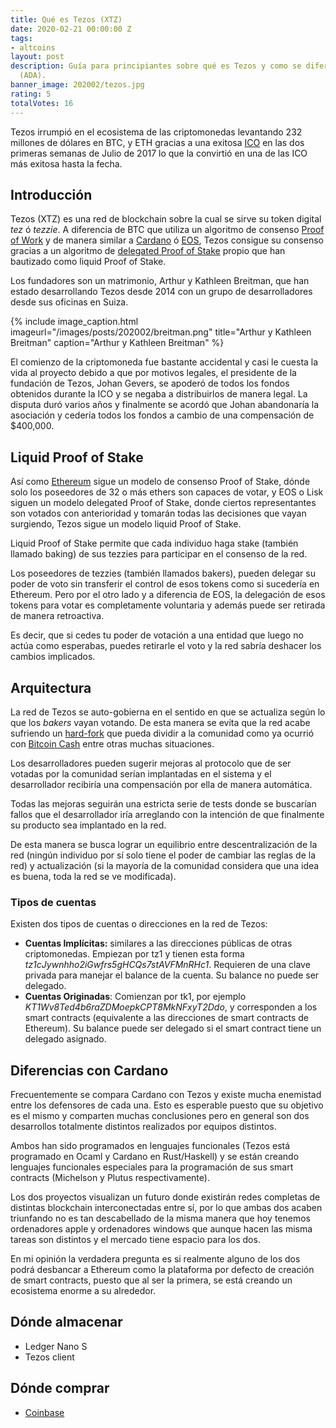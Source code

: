```yaml
---
title: Qué es Tezos (XTZ)
date: 2020-02-21 00:00:00 Z
tags:
- altcoins
layout: post
description: Guía para principiantes sobre qué es Tezos y como se diferencia de Cardano
  (ADA).
banner_image: 202002/tezos.jpg
rating: 5
totalVotes: 16
---
```


Tezos irrumpió en el ecosistema de las criptomonedas levantando 232 millones de dólares en BTC, y ETH gracias a una exitosa [ICO](/que-es-una-ico) en las dos primeras semanas de Julio de 2017 lo que la convirtió en una de las ICO más exitosa hasta la fecha.

<!--more-->

## Introducción

Tezos (XTZ) es una red de blockchain sobre la cual se sirve su token digital *tez* ó *tezzie*. A diferencia de BTC que utiliza un algoritmo de consenso [Proof of Work](/que-es-proof-of-work) y de manera similar a [Cardano](/que-es-cardano) ó [EOS](/que-es-eos), Tezos consigue su consenso gracias a un algoritmo de [delegated Proof of Stake](/proof-of-work-vs-proof-of-stake/) propio que han bautizado como liquid Proof of Stake.

Los fundadores son un matrimonio, Arthur y Kathleen Breitman, que han estado desarrollando Tezos desde 2014 con un grupo de desarrolladores desde sus oficinas en Suiza.

{% include image_caption.html imageurl="/images/posts/202002/breitman.png" title="Arthur y Kathleen Breitman" caption="Arthur y Kathleen Breitman" %}

El comienzo de la criptomoneda fue bastante accidental y casi le cuesta la vida al proyecto debido a que por motivos legales, el presidente de la fundación de Tezos, Johan Gevers, se apoderó de todos los fondos obtenidos durante la ICO y se negaba a distribuirlos de manera legal. La disputa duró varios años y finalmente se acordó que Johan abandonaría la asociación y cedería todos los fondos a cambio de una compensación de $400,000.

## Liquid Proof of Stake

Así como [Ethereum](/que-es-ethereum) sigue un modelo de consenso Proof of Stake, dónde solo los poseedores de 32 o más ethers son capaces de votar, y EOS o Lisk siguen un modelo delegated Proof of Stake, donde ciertos representantes son votados con anterioridad y tomarán todas las decisiones que vayan surgiendo, Tezos sigue un modelo liquid Proof of Stake.

Liquid Proof of Stake permite que cada individuo haga stake (también llamado baking) de sus tezzies para participar en el consenso de la red.

Los poseedores de tezzies (también llamados bakers), pueden delegar su poder de voto sin transferir el control de esos tokens como si sucedería en Ethereum. Pero por el otro lado y a diferencia de EOS, la delegación de esos tokens para votar es completamente voluntaria y además puede ser retirada de manera retroactiva.

Es decir, que si cedes tu poder de votación a una entidad que luego no actúa como esperabas, puedes retirarle el voto y la red sabría deshacer los cambios implicados.

## Arquitectura

La red de Tezos se auto-gobierna en el sentido en que se actualiza según lo que los *bakers* vayan votando. De esta manera se evita que la red acabe sufriendo un [hard-fork](/hard-fork-vs-soft-fork/) que pueda dividir a la comunidad como ya ocurrió con [Bitcoin Cash](/que-es-bitcoin-cash/) entre otras muchas situaciones.

Los desarrolladores pueden sugerir mejoras al protocolo que de ser votadas por la comunidad serían implantadas en el sistema y el desarrollador recibiría una compensación por ella de manera automática.

Todas las mejoras seguirán una estricta serie de tests donde se buscarían fallos que el desarrollador iría arreglando con la intención de que finalmente su producto sea implantado en la red.

De esta manera se busca lograr un equilibrio entre descentralización de la red (ningún individuo por sí solo tiene el poder de cambiar las reglas de la red) y actualización (si la mayoría de la comunidad considera que una idea es buena, toda la red se ve modificada).

### Tipos de cuentas

Existen dos tipos de cuentas o direcciones en la red de Tezos:

- **Cuentas Implícitas:** similares a las direcciones públicas de otras criptomonedas. Empiezan por tz1 y tienen esta forma *tz1cJywnhho2iGwfrs5gHCQs7stAVFMnRHc1*. Requieren de una clave privada para manejar el balance de la cuenta. Su balance no puede ser delegado.
- **Cuentas Originadas**: Comienzan por tk1, por ejemplo *KT1Wv8Ted4b6raZDMoepkCPT8MkNFxyT2Ddo*, y corresponden a los smart contracts (equivalente a las direcciones de smart contracts de Ethereum). Su balance puede ser delegado si el smart contract tiene un delegado asignado.



## Diferencias con Cardano

Frecuentemente se compara Cardano con Tezos y existe mucha enemistad entre los defensores de cada una. Esto es esperable puesto que su objetivo es el mismo y comparten muchas conclusiones pero en general son dos desarrollos totalmente distintos realizados por equipos distintos.

Ambos han sido programados en lenguajes funcionales (Tezos está programado en Ocaml y Cardano en Rust/Haskell) y se están creando lenguajes funcionales especiales para la programación de sus smart contracts (Michelson y Plutus respectivamente).

Los dos proyectos visualizan un futuro donde existirán redes completas de distintas blockchain interconectadas entre sí, por lo que ambas dos acaben triunfando no es tan descabellado de la misma manera que hoy tenemos ordenadores apple y ordenadores windows que aunque hacen las misma tareas son distintos y el mercado tiene espacio para los dos.

En mi opinión la verdadera pregunta es si realmente alguno de los dos podrá desbancar a Ethereum como la plataforma por defecto de creación de smart contracts, puesto que al ser la primera, se está creando un ecosistema enorme a su alrededor.

## Dónde almacenar

- Ledger Nano S
- Tezos client

## Dónde comprar

- <a rel="nofollow" href="https://www.coinbase.com/join/ferran_tt">Coinbase</a>

